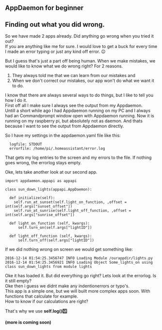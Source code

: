 ## AppDaemon for beginner
 

## Finding out what you did wrong.

So we have made 2 apps already. Did anything go wrong when you tried it out?  
If you are anything like me for sure. I would love to get a buck for every time I made an error typing or just any kind off error. :wink:

But I guess that's just a part off being human. When we make mistakes, we would like to know what we do wrong right?
For 2 reasons.

1) They always told me that we can learn from our mistakes and
2) When we don't correct our mistakes, our app won't do what we want it to do.

I know that there are always several ways to do things, but I like to tell you how I do it.  
First off all I make sure I always see the output from my Appdaemon.  
Untill a short while ago I had Appdaemon running on my PC and I always had an Commandprompt window open with Appdaemon running. 
Now it is running on my raspberry pi, but absolutely not as daemon. And thats because I want to see the output from Appdaemon directly.

So I have my settings in the appdaemon.yaml file like this:
```
  logfile: STDOUT
  errorfile: /home/pi/.homeassistant/error.log
```
 
That gets my log entries to the screen and my errors to the file. If nothing goes wrong, the errorlog stays empty.

Oke, lets take another look at our second app.

```
import appdaemon.appapi as appapi

class sun_down_lights(appapi.AppDaemon):

  def initialize(self):  
    self.run_at_sunset(self.light_on_function, ,offset = int(self.args["sunset_offset"])
    self.run_at_sunrise(self.light_off_function, ,offset = int(self.args["sunrise_offset"])

  def light_on_function (self, kwargs):
      self.turn_on(self.args["lightID"])

  def light_off_function (self, kwargs):
      self.turn_off(self.args["lightID"])
```
 

If we did nothing wrong on screen we would get something like:
```
2016-12-14 01:54:25.3456747 INFO Loading Module /ourappdir/lights.py
2016-12-14 01:54:25.3456921 INFO Loading Object Some_lights_on using class sun_down_lights from module lights
```
 
Oke it has loaded it. But did everything go right? Lets look at the errorlog. Is it still empty?  
Oke then i guess we didnt make any indentionerrors or typo's.  
This app is a simple one, but we will built more complex apps soon. With functions that calculate for example.  
How to know if our calculations are right?  

That's why we use **self.log():one:**  

**(more is coming soon)** 
